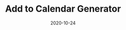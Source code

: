 ---
title: Add to Calendar Generator
projectLink: https://addtocal.sznm.dev
repoLink: https://github.com/sozonome/add-to-calendar-generator
description: Add to Calendar link / button generator.
date: "2020-10-24"
thumbnail: "/app_icons/add-to-calendar.svg"
featured: true
highlight: true
appStoreLink:
playStoreLink:
stacks:
  - nextjs
  - chakra-ui
---